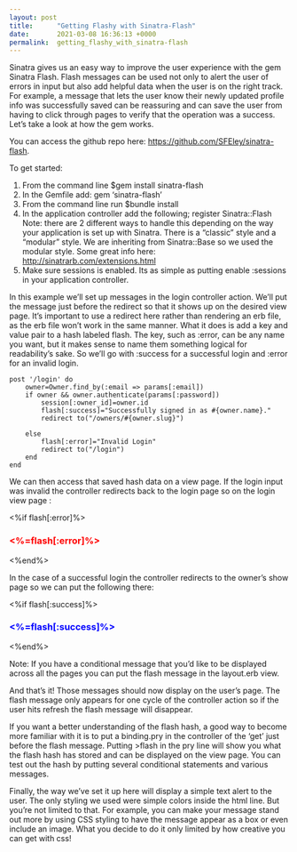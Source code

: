 ```yaml
---
layout: post
title:      "Getting Flashy with Sinatra-Flash"
date:       2021-03-08 16:36:13 +0000
permalink:  getting_flashy_with_sinatra-flash
---
```



Sinatra gives us an easy way to improve the user experience with the gem Sinatra Flash.  Flash messages can be used not only to alert the user of errors in input but also add helpful data when the user is on the right track.  For example, a message that lets the user know their newly updated profile info was successfully saved can be reassuring and can save the user from having to click through pages to verify that the operation was a success.  Let’s take a look at how the gem works.

You can access the github repo here: https://github.com/SFEley/sinatra-flash.
 
To get started:
1.	From the command line $gem install sinatra-flash
2.	In the Gemfile add: gem ‘sinatra-flash’
3.	From the command line run $bundle install
4.	In the application controller add the following;
register Sinatra::Flash
Note: there are 2 different ways to handle this depending on the way your application is set up with Sinatra.  There is a “classic” style and a “modular” style.  We are inheriting from Sinatra::Base so we used the modular style.  Some great info here: http://sinatrarb.com/extensions.html
5.	Make sure sessions is enabled.  Its as simple as putting
enable :sessions
 in your application controller.

In this example we’ll set up messages in the login controller action.   We’ll put the message just before the redirect so that it shows up on the desired view page.  It’s important to use a redirect here rather than rendering an erb file, as the erb file won’t work in the same manner.  What it does is add a key and value pair to a hash labeled flash. The key, such as :error, can be any name you want, but it makes sense to name them something logical for readability’s sake. So we’ll go with :success for a successful login and :error for an invalid login. 

    post '/login' do
        owner=Owner.find_by(:email => params[:email])
        if owner && owner.authenticate(params[:password])
            session[:owner_id]=owner.id
            flash[:success]="Successfully signed in as #{owner.name}."
            redirect to("/owners/#{owner.slug}")

        else
            flash[:error]="Invalid Login" 
            redirect to("/login")
        end
    end

We can then access that saved hash data on a view page. If the login input was invalid the controller redirects back to the login page so on the login view page :

<%if flash[:error]%>
<h3 style="color:red;"><%=flash[:error]%></h3>
<%end%>

In the case of a successful login the controller redirects to the owner’s show page so we can put the following there:

<%if flash[:success]%>
<h3 style="color:blue;"><%=flash[:success]%></h3>
<%end%>

Note: If you have a conditional message that you’d like to be displayed across all the pages you can put the flash message in the layout.erb view.  

And that’s it!  Those messages should now display on the user’s page.  The flash message only appears for one cycle of the controller action so if the user hits refresh the flash message will disappear.

If you want a better understanding of the flash hash, a good way to become more familiar with it is to put a binding.pry in the controller of the ‘get’ just before the flash message.  Putting >flash in the pry line will show you what the flash hash has stored and can be displayed on the view page.  You can test out the hash by putting several conditional statements and various messages.

Finally, the way we’ve set it up here will display a simple text alert to the user.  The only styling we used were simple colors inside the html line.  But you’re not limited to that.  For example, you can make your message stand out more by using CSS styling to have the message appear as a box or even include an image.  What you decide to do it only limited by how creative you can get with css!

